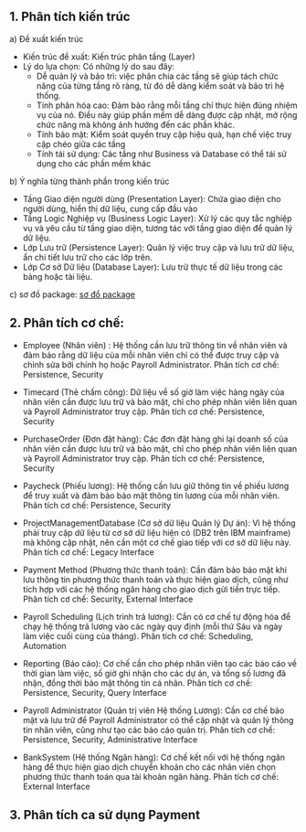## 1. Phân tích kiến trúc
a) Đề xuất kiến trúc

  - Kiến trúc đề xuất: Kiến trúc phân tầng (Layer)
  - Lý do lựa chọn: Có những lý do sau đây:
    + Dễ quản lý và bảo trì: việc phân chia các tầng sẽ giúp tách chức năng của từng tầng rõ ràng, từ đó dễ dàng kiểm soát và bảo trì hệ thống.
    + Tính phân hóa cao: Đảm bảo rằng mỗi tầng chỉ thực hiện đúng nhiệm vụ của nó. Điều này giúp phần mềm dễ dàng được cập nhật, mở rộng chức năng mà không ảnh hưởng đến các phần khác.
    + Tính bảo mật: Kiểm soát quyền truy cập hiệu quả, hạn chế việc truy cập chéo giữa các tầng
    + Tính tái sử dụng: Các tầng như Business và Database có thể tái sử dụng cho các phần mềm khác

b) Ý nghĩa từng thành phần trong kiến trúc

  - Tầng Giao diện người dùng (Presentation Layer): Chứa giao diện cho người dùng, hiển thị dữ liệu, cung cấp đầu vào
  - Tầng Logic Nghiệp vụ (Business Logic Layer): Xử lý các quy tắc nghiệp vụ và yêu cầu từ tầng giao diện, tương tác với tầng giao diện để quản lý dữ liệu.
  - Lớp Lưu trữ (Persistence Layer): Quản lý việc truy cập và lưu trữ dữ liệu, ẩn chi tiết lưu trữ cho các lớp trên.
  - Lớp Cơ sở Dữ liệu (Database Layer): Lưu trữ thực tế dữ liệu trong các bảng hoặc tài liệu.

c) sơ đồ package: 
[sơ đổ package](https://www.planttext.com/api/plantuml/png/V9B1IiCm6CVlVOgFdkfXB-11fYjCM1d2vkvP5jfWJKgJ24LszkJ19z0XeeZ3dPV33eM-Hvx0Lp1PTPki4q9ooFVx9Ty_-TAhjf0eb-ewzJA4hr1CmEzHirmna7cvn71kz1t8nEW75iCmDyjdIAj5DMEn3xSUW1qRS6YMh-kgyeCbC2wV2WWkSY88aqXIpY121ScFQX00fqW8w5B4GqfOFrQSXeh5Tc_gDMYDVhFpnEWNkmIdMPPIV5XhbQgNMEybY_-pHZoc6FfnGcsZ6TnOFGHdIb16hANURVRZPAGSHxAHEcYl5ie6QVIdJOBaWWf962QDnbx28wM6-K5Pfvg1CFeHGkTBtOKL126IQ8n4ixF31pnKaSsYbjfvBszejKxsue9ZyBj6poaKvRi2R6-WV4llrTNmRXO_w3s5T9qUsyssTlmfTuPDxmwsI-5Ed6VkjNyxTUIsp47RvjPKWZZ8SeQXCmWZt_EcNfkmYVlPtm000F__0m00)

## 2. Phân tích cơ chế:

  - Employee (Nhân viên) : Hệ thống cần lưu trữ thông tin về nhân viên và đảm bảo rằng dữ liệu của mỗi nhân viên chỉ có thể được truy cập và chỉnh sửa bởi chính họ hoặc Payroll Administrator.
  Phân tích cơ chế: Persistence, Security
  
  - Timecard (Thẻ chấm công): Dữ liệu về số giờ làm việc hàng ngày của nhân viên cần được lưu trữ và bảo mật, chỉ cho phép nhân viên liên quan và Payroll Administrator truy cập.
  Phân tích cơ chế: Persistence, Security
  
  - PurchaseOrder (Đơn đặt hàng): Các đơn đặt hàng ghi lại doanh số của nhân viên cần được lưu trữ và bảo mật, chỉ cho phép nhân viên liên quan và Payroll Administrator truy cập.
  Phân tích cơ chế: Persistence, Security
  
  - Paycheck (Phiếu lương): Hệ thống cần lưu giữ thông tin về phiếu lương để truy xuất và đảm bảo bảo mật thông tin lương của mỗi nhân viên.
  Phân tích cơ chế: Persistence, Security
  
  - ProjectManagementDatabase (Cơ sở dữ liệu Quản lý Dự án): Vì hệ thống phải truy cập dữ liệu từ cơ sở dữ liệu hiện có (DB2 trên IBM mainframe) mà không cập nhật, nên cần một cơ chế giao tiếp với cơ sở dữ liệu này.
  Phân tích cơ chế: Legacy Interface
  
  - Payment Method (Phương thức thanh toán): Cần đảm bảo bảo mật khi lưu thông tin phương thức thanh toán và thực hiện giao dịch, cũng như tích hợp với các hệ thống ngân hàng cho giao dịch gửi tiền trực tiếp.
  Phân tích cơ chế: Security, External Interface
  
  - Payroll Scheduling (Lịch trình trả lương): Cần có cơ chế tự động hóa để chạy hệ thống trả lương vào các ngày quy định (mỗi thứ Sáu và ngày làm việc cuối cùng của tháng).
  Phân tích cơ chế: Scheduling, Automation
  
  - Reporting (Báo cáo): Cơ chế cần cho phép nhân viên tạo các báo cáo về thời gian làm việc, số giờ ghi nhận cho các dự án, và tổng số lương đã nhận, đồng thời bảo mật thông tin cá nhân.
  Phân tích cơ chế: Persistence, Security, Query Interface
  
  - Payroll Administrator (Quản trị viên Hệ thống Lương): Cần cơ chế bảo mật và lưu trữ để Payroll Administrator có thể cập nhật và quản lý thông tin nhân viên, cũng như tạo các báo cáo quản trị.
  Phân tích cơ chế: Persistence, Security, Administrative Interface
  
  - BankSystem (Hệ thống Ngân hàng): Cơ chế kết nối với hệ thống ngân hàng để thực hiện giao dịch chuyển khoản cho các nhân viên chọn phương thức thanh toán qua tài khoản ngân hàng.
  Phân tích cơ chế: External Interface

## 3. Phân tích ca sử dụng Payment
